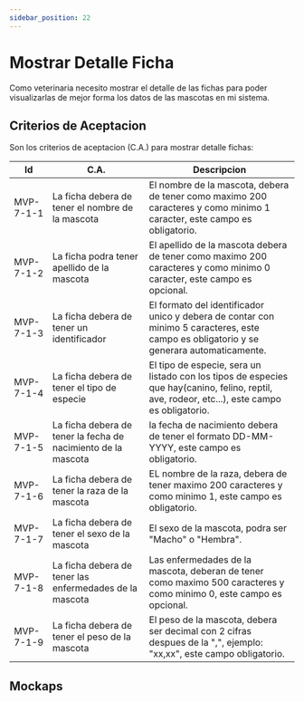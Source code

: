 ```yaml
---
sidebar_position: 22
---
```


# Mostrar Detalle Ficha

Como veterinaria necesito mostrar el detalle de las fichas para poder visualizarlas de mejor forma los datos de las mascotas en mi sistema.

<!-- En la siguiente imagen reprecenta el flujo general de la historia de usuario:
![Task Flow de Gestionar citas](/img/gestionar_citas/agregar_cita/agregar_cita_diagrama.svg) -->

## Criterios de Aceptacion
Son los criterios de aceptacion (C.A.) para mostrar detalle fichas:

| Id | C.A. | Descripcion | 
|-------------------- | -------- | -------- | 
| MVP-7-1-1 | La ficha debera de tener el nombre de la mascota | El nombre de la mascota, debera de tener como maximo 200 caracteres y como minimo 1 caracter, este campo es obligatorio. |
| MVP-7-1-2 | La ficha podra tener apellido de la mascota | El apellido de la mascota debera de tener como maximo 200 caracteres y como minimo 0 caracter, este campo es opcional. |
| MVP-7-1-3 | La ficha debera de tener un identificador | El formato del identificador unico y debera de contar con minimo 5 caracteres, este campo es obligatorio y se generara automaticamente. |
| MVP-7-1-4 | La ficha debera de tener el tipo de especie | El tipo de especie, sera un listado con los tipos de especies que hay(canino, felino, reptil, ave, rodeor, etc...), este campo es obligatorio. |
| MVP-7-1-5 | La ficha debera de tener la fecha de nacimiento de la mascota | la fecha de nacimiento debera de tener el formato DD-MM-YYYY, este campo es obligatorio. |
| MVP-7-1-6 | La ficha debera de tener la raza de la mascota | EL nombre de la raza, debera de tener maximo 200 caracteres y como minimo 1, este campo es obligatorio. |
| MVP-7-1-7 | La ficha debera de tener el sexo de la mascota | El sexo de la mascota, podra ser "Macho" o "Hembra". |
| MVP-7-1-8 | La ficha debera de tener las enfermedades de la mascota | Las enfermedades de la mascota, deberan de tener como maximo 500 caracteres y como minimo 0, este campo es opcional. |
| MVP-7-1-9 | La ficha debera de tener el peso de la mascota | El peso de la mascota, debera ser decimal con 2 cifras despues de la ",", ejemplo: "xx,xx", este campo obligatorio. |


## Mockaps

<!-- ### Agregar sin error
![Mockap de Gestionar citas general](/img/gestionar_citas/agregar_cita/agregar_cita_mockap.svg)

### Agregar con marca de error
![Mockap de Gestionar citas tabla](/img/gestionar_citas/agregar_cita/agregar_cita_error_mockap.svg) -->